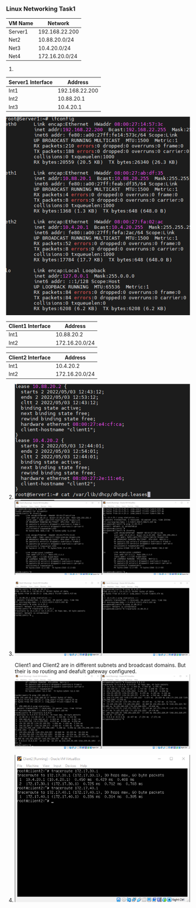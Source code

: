 ### Linux Networking  Task1 

| VM Name 	| Network        	|
|---------	|----------------	|
| Server1 	| 192.168.22.200 	|
| Net2    	| 10.88.20.0/24  	|
| Net3    	| 10.4.20.0/24   	|
| Net4    	| 172.16.20.0/24 	|

1. 

| Server1   Interface 	| Address        	|
|---------------------	|----------------	|
| Int1                	| 192.168.22.200 	|
| Int2                	| 10.88.20.1     	|
| Int3                	| 10.4.20.1      	|

  ![alt Server1 addressing](images/t5_1.png)


| Client1   Interface 	| Address        	|
|---------------------	|----------------	|
| Int1                	| 10.88.20.2     	|
| Int2                	| 172.16.20.0/24 	|

| Client2   Interface 	| Address        	|
|---------------------	|----------------	|
| Int1                	| 10.4.20.2      	|
| Int2                	| 172.16.20.0/24 	|


2.  
    ![alt dhcp](images/t5_2.png)
    ![alt dhcp](images/t5_2_1.png)

3.  ![alt trace](images/t5_3.png) 
 
    Client1 and Client2 are in different subnets and broadcast domains. But their is no routing and deafult gateway configured.
    ![alt trace](images/t5_3_1.png) 
4. 
   ![alt routing](images/t5_4.png) 